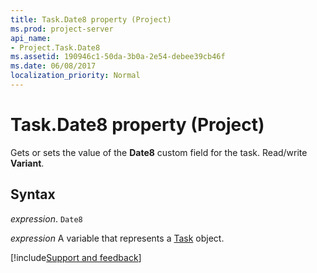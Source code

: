```yaml
---
title: Task.Date8 property (Project)
ms.prod: project-server
api_name:
- Project.Task.Date8
ms.assetid: 190946c1-50da-3b0a-2e54-debee39cb46f
ms.date: 06/08/2017
localization_priority: Normal
---
```



# Task.Date8 property (Project)

Gets or sets the value of the  **Date8** custom field for the task. Read/write **Variant**.


## Syntax

_expression_. `Date8`

_expression_ A variable that represents a [Task](./Project.Task.md) object.

[!include[Support and feedback](~/includes/feedback-boilerplate.md)]